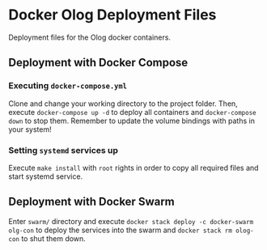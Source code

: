 # Docker Olog Deployment Files

Deployment files for the Olog docker containers.

## Deployment with Docker Compose

### Executing `docker-compose.yml`

Clone and change your working directory to the project folder. Then, execute `docker-compose up -d` to deploy all containers and `docker-compose down` to stop them. Remember to update the volume bindings with paths in your system!

### Setting `systemd` services up

Execute `make install` with `root` rights in order to copy all required files and start systemd service.

## Deployment with Docker Swarm

Enter `swarm/` directory and execute `docker stack deploy -c docker-swarm olg-con` to deploy the services into the swarm and `docker stack rm olog-con` to shut them down.

